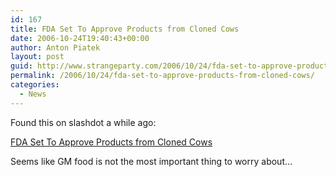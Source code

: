 ```yaml
---
id: 167
title: FDA Set To Approve Products from Cloned Cows
date: 2006-10-24T19:40:43+00:00
author: Anton Piatek
layout: post
guid: http://www.strangeparty.com/2006/10/24/fda-set-to-approve-products-from-cloned-cows/
permalink: /2006/10/24/fda-set-to-approve-products-from-cloned-cows/
categories:
  - News
---
```

Found this on slashdot a while ago: 

[FDA Set To Approve Products from Cloned Cows](http://science.slashdot.org/article.pl?sid=06/10/17/1423249&from=rss)

Seems like GM food is not the most important thing to worry about&#8230;